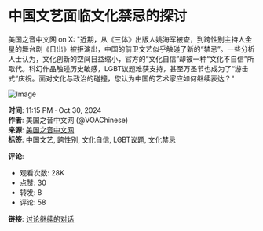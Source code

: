 # 中国文艺面临文化禁忌的探讨

美国之音中文网 on X: "近期，从《三体》出版人姚海军被查，到跨性别主持人金星的舞台剧《日出》被拒演出，中国的前卫文艺似乎触碰了新的“禁忌”。一些分析人士认为，文化创新的空间日益缩小，官方的“文化自信”却被一种“文化不自信”所取代。科幻作品触碰历史敏感，LGBT议题难获支持，甚至万圣节也成为了“游击式”庆祝。面对文化与政治的碰撞，您认为中国的艺术家应如何继续表达？"

![Image](https://pbs.twimg.com/media/GbLJO5GXgAAr2MI?format=jpg&name=small)

**时间**: 11:15 PM · Oct 30, 2024  
**作者**: 美国之音中文网 (@VOAChinese)  
**来源**: [美国之音中文网](http://voachinese.com)  
**标签**: 中国文艺, 跨性别, 文化自信, LGBT议题, 文化禁忌

**评论**:  
- 观看次数: 28K  
- 点赞: 30  
- 转发: 8  
- 评论: 58  

**链接**: [讨论继续的对话](https://t.co/R53f8ZQwMc)